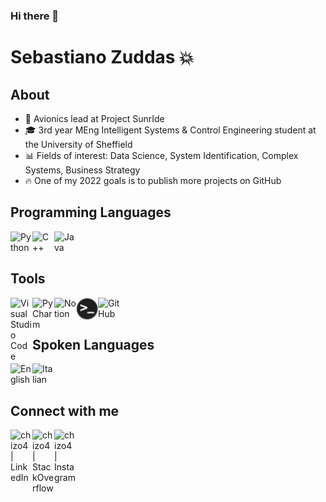 ### Hi there 👋

<!--
**Zuddas-S/Zuddas-S** is a ✨ _special_ ✨ repository because its `README.md` (this file) appears on your GitHub profile.

Here are some ideas to get you started:

- 🔭 I’m currently working on ...
- 🌱 I’m currently learning ...
- 👯 I’m looking to collaborate on ...
- 🤔 I’m looking for help with ...
- 💬 Ask me about ...
- 📫 How to reach me: ...
- 😄 Pronouns: ...
- ⚡ Fun fact: ...
-->



# Sebastiano Zuddas 💥

## About
- 🚀 Avionics lead at Project SunrIde
- 🎓 3rd year MEng Intelligent Systems & Control Engineering student at the University of Sheffield
- 📊 Fields of interest: Data Science, System Identification, Complex Systems, Business Strategy
- 🔥 One of my 2022 goals is to publish more projects on GitHub


## Programming Languages
[<img align="left" alt="Python" width="35px" src="https://cdn.picpng.com/logo/language-logo-python-44976.png" />][python]
[<img align="left" alt="C++" width="35px" src="https://upload.wikimedia.org/wikipedia/commons/thumb/1/18/ISO_C%2B%2B_Logo.svg/1200px-ISO_C%2B%2B_Logo.svg.png" />][C++]
[<img align="left" alt="Java" width="35px" src="https://cdn4.iconfinder.com/data/icons/logos-and-brands/512/181_Java_logo_logos-512.png" />][java]

<br/>
<br/>

## Tools
[<img align="left" alt="Visual Studio Code" width="35px" src="https://upload.wikimedia.org/wikipedia/commons/thumb/9/9a/Visual_Studio_Code_1.35_icon.svg/2048px-Visual_Studio_Code_1.35_icon.svg.png" />][vs]
[<img align="left" alt="PyCharm" width="35px" src="https://upload.wikimedia.org/wikipedia/commons/thumb/1/1d/PyCharm_Icon.svg/1200px-PyCharm_Icon.svg.png" />][pycharm]
[<img align="left" alt="Notion" width="35px" src="https://upload.wikimedia.org/wikipedia/commons/4/45/Notion_app_logo.png" />][notion]
[<img align="left" alt="Terminal" width="35px" src="https://raw.githubusercontent.com/github/explore/80688e429a7d4ef2fca1e82350fe8e3517d3494d/topics/terminal/terminal.png" />][terminal]
[<img align="left" alt="GitHub" width="35px" src="https://github.githubassets.com/images/modules/logos_page/Octocat.png" />][github]

<br/>
<br/>

## Spoken Languages

<img align="left" alt="English" width="35px" src="https://cdn-icons-png.flaticon.com/512/197/197374.png" />
<img align="left" alt="Italian" width="35px" src="https://upload.wikimedia.org/wikipedia/en/thumb/0/03/Flag_of_Italy.svg/1200px-Flag_of_Italy.svg.png" />

<br/>
<br/>

## Connect with me
[<img align="left" alt="chizo4 | LinkedIn" width="35px" src="https://cdn-icons-png.flaticon.com/512/174/174857.png" />][linkedin]
[<img align="left" alt="chizo4 | StackOverflow" width="35px" src="https://upload.wikimedia.org/wikipedia/commons/thumb/e/ef/Stack_Overflow_icon.svg/768px-Stack_Overflow_icon.svg.png" />][stackoverflow]
[<img align="left" alt="chizo4 | Instagram" width="35px" src="https://upload.wikimedia.org/wikipedia/commons/thumb/e/e7/Instagram_logo_2016.svg/768px-Instagram_logo_2016.svg.png" />][instagram]

<!--LINKS-->
[python]: https://www.python.org/about/
[C++]: http://www.cplusplus.org/
[java]: https://www.java.com/en/download/help/whatis_java.html

[vs]: https://code.visualstudio.com/docs/editor/whyvscode
[pycharm]: https://www.jetbrains.com/help/pycharm/quick-start-guide.html

[terminal]: https://www.linuxjournal.com/content/linux-command-line-interface-introduction-guide
[git]: https://git-scm.com/about
[github]: https://github.com/about

[linkedin]: https://www.linkedin.com/in/sebastiano-zuddas-35b640bb/
[instagram]: https://www.instagram.com/sebastianozuddas/
[stackoverflow]: https://stackoverflow.com/users/12397053/zuddas98
[notion]: https://www.notion.so/
